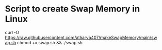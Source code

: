 # Script to create Swap Memory in Linux

curl -O https://raw.githubusercontent.com/atharva407/makeSwapMemory/main/swap.sh
chmod +x swap.sh && ./swap.sh
